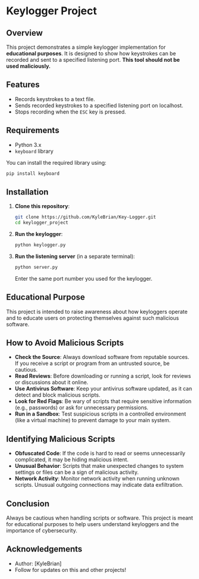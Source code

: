 

# Keylogger Project

## Overview
This project demonstrates a simple keylogger implementation for **educational purposes**. It is designed to show how keystrokes can be recorded and sent to a specified listening port. **This tool should not be used maliciously.**

## Features
- Records keystrokes to a text file.
- Sends recorded keystrokes to a specified listening port on localhost.
- Stops recording when the `ESC` key is pressed.

## Requirements
- Python 3.x
- `keyboard` library

You can install the required library using:
```bash
pip install keyboard
```

## Installation
1. **Clone this repository**:
   ```bash
   git clone https://github.com/KyleBrian/Key-Logger.git
   cd keylogger_project
   ```

2. **Run the keylogger**:
   ```bash
   python keylogger.py
   ```

3. **Run the listening server** (in a separate terminal):
   ```bash
   python server.py
   ```
   Enter the same port number you used for the keylogger.

## Educational Purpose
This project is intended to raise awareness about how keyloggers operate and to educate users on protecting themselves against such malicious software.

## How to Avoid Malicious Scripts
- **Check the Source**: Always download software from reputable sources. If you receive a script or program from an untrusted source, be cautious.
- **Read Reviews**: Before downloading or running a script, look for reviews or discussions about it online.
- **Use Antivirus Software**: Keep your antivirus software updated, as it can detect and block malicious scripts.
- **Look for Red Flags**: Be wary of scripts that require sensitive information (e.g., passwords) or ask for unnecessary permissions.
- **Run in a Sandbox**: Test suspicious scripts in a controlled environment (like a virtual machine) to prevent damage to your main system.

## Identifying Malicious Scripts
- **Obfuscated Code**: If the code is hard to read or seems unnecessarily complicated, it may be hiding malicious intent.
- **Unusual Behavior**: Scripts that make unexpected changes to system settings or files can be a sign of malicious activity.
- **Network Activity**: Monitor network activity when running unknown scripts. Unusual outgoing connections may indicate data exfiltration.

## Conclusion
Always be cautious when handling scripts or software. This project is meant for educational purposes to help users understand keyloggers and the importance of cybersecurity.

## Acknowledgements
- Author: [KyleBrian]
- Follow for updates on this and other projects!

